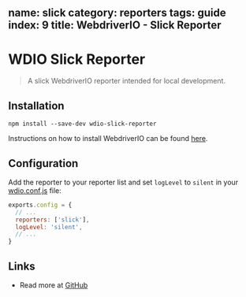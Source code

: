 name: slick
category: reporters
tags: guide
index: 9
title: WebdriverIO - Slick Reporter
---

WDIO Slick Reporter
=========================

> A slick WebdriverIO reporter intended for local development.


## Installation

```shell
npm install --save-dev wdio-slick-reporter
```

Instructions on how to install WebdriverIO can be found [here](http://webdriver.io/guide/getstarted/install.html).

## Configuration

Add the reporter to your reporter list and set `logLevel` to `silent` in your [wdio.conf.js](http://webdriver.io/guide/testrunner/configurationfile.html) file:

```js
exports.config = {
  // ...
  reporters: ['slick'],
  logLevel: 'silent',
  // ...
}
```

## Links

- Read more at [GitHub](https://github.com/codeclown/wdio-slick-reporter)
